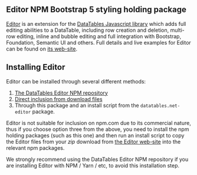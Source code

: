 
## Editor NPM Bootstrap 5 styling holding package

[Editor](https://editor.datatables.net) is an extension for the [DataTables Javascript library](https://datatables.net) which adds full editing abilities to a DataTable, including row creation and deletion, multi-row editing, inline and bubble editing and full integration with Bootstrap, Foundation, Semantic UI and others. Full details and live examples for Editor can be found on [its web-site](https://editor.datatables.net).


## Installing Editor

Editor can be installed through several different methods:

1. [The DataTables Editor NPM repository](https://editor.datatables.net/manual/installing/#NPM-package-manager)
2. [Direct inclusion from download files](https://editor.datatables.net/manual/installing/#Direct-inclusion)
3. Through this package and an install script from the `datatables.net-editor` package.

Editor is not suitable for inclusion on npm.com due to its commercial nature, thus if you choose option three from the above, you need to install the npm holding packages (such as this one) and then run an install script to copy the Editor files from your _zip_ download from [the Editor web-site](https://editor.datatables.net/download) into the relevant npm packages.

We strongly recommend using the DataTables Editor NPM repository if you are installing Editor with NPM / Yarn / etc, to avoid this installation step.
